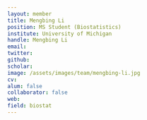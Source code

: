 ```yaml
---
layout: member
title: Mengbing Li
position: MS Student (Biostatistics)
institute: University of Michigan
handle: Mengbing Li
email: 
twitter: 
github: 
scholar: 
image: /assets/images/team/mengbing-li.jpg
cv: 
alum: false
collaborator: false                               
web: 
field: biostat
---
```


